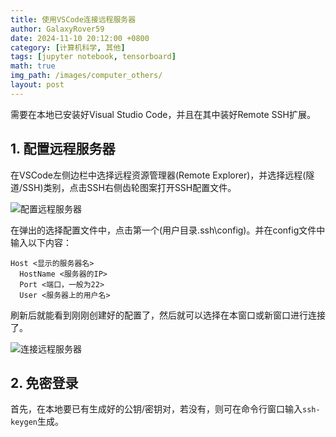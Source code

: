 ```yaml
---
title: 使用VSCode连接远程服务器
author: GalaxyRover59
date: 2024-11-10 20:12:00 +0800
category: [计算机科学, 其他]
tags: [jupyter notebook, tensorboard]
math: true
img_path: /images/computer_others/
layout: post
---
```

需要在本地已安装好Visual Studio Code，并且在其中装好Remote SSH扩展。

## 1. 配置远程服务器

在VSCode左侧边栏中选择远程资源管理器(Remote Explorer)，并选择远程(隧道/SSH)类别，点击SSH右侧齿轮图案打开SSH配置文件。

![配置远程服务器](VSCode_Remote_SSH_settings.png "配置远程服务器")

在弹出的选择配置文件中，点击第一个(用户目录\.ssh\config)。并在config文件中输入以下内容：
```
Host <显示的服务器名>
  HostName <服务器的IP>
  Port <端口，一般为22>
  User <服务器上的用户名>
```

刷新后就能看到刚刚创建好的配置了，然后就可以选择在本窗口或新窗口进行连接了。

![连接远程服务器](VSCode_Remote_SSH_connect.png "连接远程服务器")

## 2. 免密登录

首先，在本地要已有生成好的公钥/密钥对，若没有，则可在命令行窗口输入`ssh-keygen`生成。

